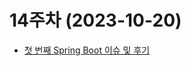 # 14주차 (2023-10-20)

- [첫 번째 Spring Boot 이슈 및 후기](https://zhoon.vercel.app/posts/my-first-spring-boot-issue/)

